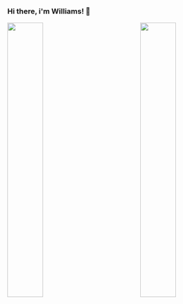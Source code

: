 ### Hi there, i'm Williams! 👋
<a href="https://github-readme-stats.vercel.app/api?username=idyWilliams&count_private=true&theme=radical">
  <img  width="40%" align="left" src="https://github-readme-stats.vercel.app/api?username=idyWilliams&count_private=true&theme=radical" />
</a>
<a href="https://github-readme-stats.vercel.app/api/top-langs/?username=idyWilliams&layout=compact">
  <img  width="40%" align="right" src="https://github-readme-stats.vercel.app/api/top-langs/?username=idyWilliams&layout=compact" />
</a>

<!--
**idyWilliams/idyWilliams** is a ✨ _special_ ✨ repository because its `README.md` (this file) appears on your GitHub profile.

Here are some ideas to get you started:

- 🔭 I’m currently working on ...
- 🌱 I’m currently learning ...
- 👯 I’m looking to collaborate on ...
- 🤔 I’m looking for help with ...
- 💬 Ask me about ...
- 📫 How to reach me: ...
- 😄 Pronouns: ...
- ⚡ Fun fact: ...
-->

